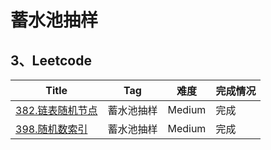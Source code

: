 # 蓄水池抽样



## 3、Leetcode

| Title                                                        | Tag        | 难度   | 完成情况 |
| ------------------------------------------------------------ | ---------- | ------ | -------- |
| [382.链表随机节点](https://leetcode-cn.com/problems/linked-list-random-node/) | 蓄水池抽样 | Medium | 完成     |
| [398.随机数索引](https://leetcode-cn.com/problems/random-pick-index/) | 蓄水池抽样 | Medium | 完成     |